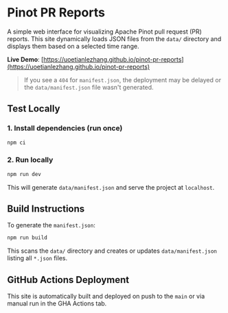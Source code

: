 # Pinot PR Reports

A simple web interface for visualizing Apache Pinot pull request (PR) reports. This site dynamically loads JSON files 
from the `data/` directory and displays them based on a selected time range.

**Live Demo**: [https://uoetianlezhang.github.io/pinot-pr-reports](https://uoetianlezhang.github.io/pinot-pr-reports)

> If you see a `404` for `manifest.json`, the deployment may be delayed or the `data/manifest.json` file wasn't generated.

## Test Locally

### 1. Install dependencies (run once)
```bash
npm ci
```

### 2. Run locally
```bash
npm run dev
```
This will generate `data/manifest.json` and serve the project at `localhost`.

## Build Instructions
To generate the `manifest.json`:
```bash
npm run build
```
This scans the `data/` directory and creates or updates `data/manifest.json` listing all `*.json` files.

## GitHub Actions Deployment
This site is automatically built and deployed on push to the `main` or via manual run in the GHA Actions tab.